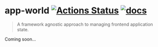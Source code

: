 # app-world [![Actions Status](https://github.com/chinedufn/app-world/workflows/test/badge.svg)](https://github.com/chinedufn/app-world/actions) [![docs](https://docs.rs/app-world/badge.svg)](https://docs.rs/app-world)

> A framework agnostic approach to managing frontend application state.

Coming soon...
